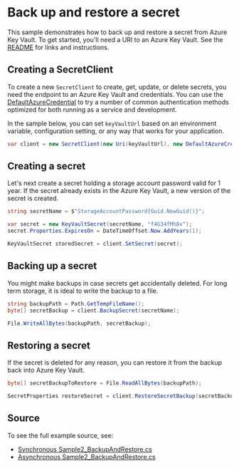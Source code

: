 # Back up and restore a secret

This sample demonstrates how to back up and restore a secret from Azure Key Vault.
To get started, you'll need a URI to an Azure Key Vault. See the [README](../README.md) for links and instructions.

## Creating a SecretClient

To create a new `SecretClient` to create, get, update, or delete secrets, you need the endpoint to an Azure Key Vault and credentials.
You can use the [DefaultAzureCredential][DefaultAzureCredential] to try a number of common authentication methods optimized for both running as a service and development.

In the sample below, you can set `keyVaultUrl` based on an environment variable, configuration setting, or any way that works for your application.

```C# Snippet:SecretsSample2SecretClient
var client = new SecretClient(new Uri(keyVaultUrl), new DefaultAzureCredential());
```

## Creating a secret

Let's next create a secret holding a storage account password valid for 1 year.
If the secret already exists in the Azure Key Vault, a new version of the secret is created.

```C# Snippet:SecretsSample2CreateSecret
string secretName = $"StorageAccountPassword{Guid.NewGuid()}";

var secret = new KeyVaultSecret(secretName, "f4G34fMh8v");
secret.Properties.ExpiresOn = DateTimeOffset.Now.AddYears(1);

KeyVaultSecret storedSecret = client.SetSecret(secret);
```

## Backing up a secret

You might make backups in case secrets get accidentally deleted. For long term storage, it is ideal to write the backup to a file.

```C# Snippet:SecretsSample2BackupSecret
string backupPath = Path.GetTempFileName();
byte[] secretBackup = client.BackupSecret(secretName);

File.WriteAllBytes(backupPath, secretBackup);
```

## Restoring a secret

If the secret is deleted for any reason, you can restore it from the backup back into Azure Key Vault.

```C# Snippet:SecretsSample2RestoreSecret
byte[] secretBackupToRestore = File.ReadAllBytes(backupPath);

SecretProperties restoreSecret = client.RestoreSecretBackup(secretBackupToRestore);
```

## Source

To see the full example source, see:

* [Synchronous Sample2_BackupAndRestore.cs](../tests/samples/Sample2_BackupAndRestore.cs)
* [Asynchronous Sample2_BackupAndRestore.cs](../tests/samples/Sample2_BackupAndRestoreAsync.cs)

[DefaultAzureCredential]: ../../../identity/Azure.Identity/README.md/#DefaultAzureCredential
